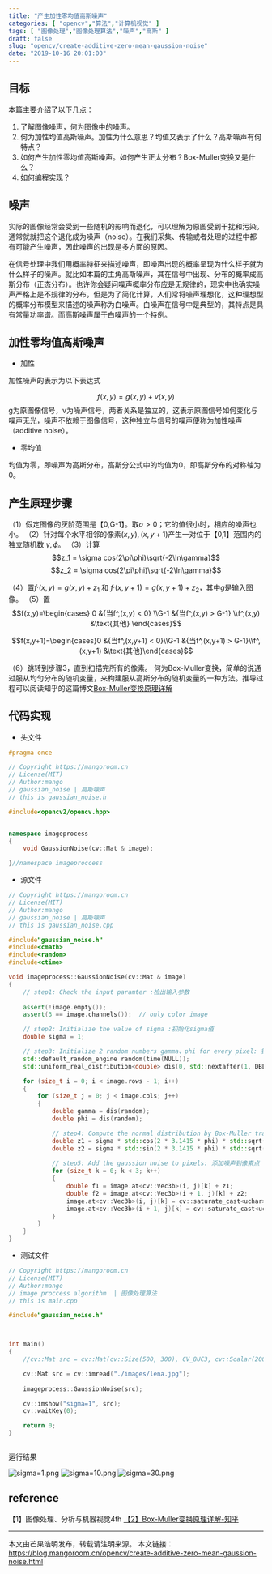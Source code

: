 ```yaml
---
title: "产生加性零均值高斯噪声"
categories: [ "opencv","算法","计算机视觉" ]
tags: [ "图像处理","图像处理算法","噪声","高斯" ]
draft: false
slug: "opencv/create-additive-zero-mean-gaussion-noise"
date: "2019-10-16 20:01:00"
---
```


## 目标

本篇主要介绍了以下几点：

1. 了解图像噪声，何为图像中的噪声。
2. 何为加性均值高斯噪声。加性为什么意思？均值又表示了什么？高斯噪声有何特点？
3. 如何产生加性零均值高斯噪声。如何产生正太分布？Box-Muller变换又是什么？
4. 如何编程实现？

## 噪声

实际的图像经常会受到一些随机的影响而退化，可以理解为原图受到干扰和污染。通常就就把这个退化成为噪声（noise）。在我们采集、传输或者处理的过程中都有可能产生噪声，因此噪声的出现是多方面的原因。

在信号处理中我们用概率特征来描述噪声，即噪声出现的概率呈现为什么样子就为什么样子的噪声。就比如本篇的主角高斯噪声，其在信号中出现、分布的概率成高斯分布（正态分布）。也许你会疑问噪声概率分布应是无规律的，现实中也确实噪声严格上是不规律的分布，但是为了简化计算，人们常将噪声理想化，这种理想型的概率分布模型来描述的噪声称为白噪声。白噪声在信号中是典型的，其特点是具有常量功率谱。而高斯噪声属于白噪声的一个特例。

## 加性零均值高斯噪声

- 加性

加性噪声的表示为以下表达式

$$
f(x, y) = g(x, y) + v(x,y)
$$
g为原图像信号，v为噪声信号，两者关系是独立的，这表示原图信号如何变化与噪声无光，噪声不依赖于图像信号，这种独立与信号的噪声便称为加性噪声（additive noise）。

- 零均值

均值为零，即噪声为高斯分布，高斯分公式中的均值为0，即高斯分布的对称轴为0。

## 产生原理步骤
（1）假定图像的灰阶范围是【0,G-1】。取$\sigma > 0$；它的值很小时，相应的噪声也小。
（2）针对每个水平相邻的像素$(x,y),(x,y+1)$产生一对位于【0,1】范围内的独立随机数 $\gamma, \phi$。
（3）计算
$$z_1 = \sigma cos(2\pi\phi)\sqrt{-2\ln\gamma}$$
$$z_2 = \sigma cos(2\pi\phi)\sqrt{-2\ln\gamma}$$

（4）置$f^,(x,y) = g(x,y) + z_1$ 和 $f^,(x,y + 1) = g(x,y+1) + z_2$，其中$g$是输入图像。
（5）置
$$f(x,y)=\begin{cases} 0    &{当f^,(x,y) < 0} \\G-1 &{当f^,(x,y) > G-1} \\f^,(x,y)	&\text{其他}  \end{cases}$$

$$f(x,y+1)=\begin{cases}0   &{当f^,(x,y+1) < 0}\\G-1 &{当f^,(x,y+1) > G-1}\\f^,(x,y+1)	&\text{其他}\end{cases}$$

（6）跳转到步骤3，直到扫描完所有的像素。
何为Box-Muller变换，简单的说通过服从均匀分布的随机变量，来构建服从高斯分布的随机变量的一种方法。推导过程可以阅读知乎的这篇博文[Box-Muller变换原理详解](https://zhuanlan.zhihu.com/p/38638710)


## 代码实现

- 头文件

```c++
#pragma once

// Copyright https://mangoroom.cn
// License(MIT)
// Author:mango
// gaussian_noise | 高斯噪声
// this is gaussian_noise.h

#include<opencv2/opencv.hpp>


namespace imageprocess
{
	void GaussionNoise(cv::Mat & image);

}//namespace imageproccess
```

- 源文件

```c++
// Copyright https://mangoroom.cn
// License(MIT)
// Author:mango
// gaussian_noise | 高斯噪声
// this is gaussian_noise.cpp

#include"gaussian_noise.h"
#include<cmath>
#include<random>
#include<ctime>

void imageprocess::GaussionNoise(cv::Mat & image)
{
	// step1: Check the input paramter :检出输入参数
	
	assert(!image.empty());
	assert(3 == image.channels());	// only color image

	// step2: Initialize the value of sigma :初始化sigma值
	double sigma = 1;

	// step3: Initialize 2 random numbers gamma、phi for every pixel: 针对初始化2两个随机数gamma、phi
	std::default_random_engine random(time(NULL));
	std::uniform_real_distribution<double> dis(0, std::nextafter(1, DBL_MAX));

	for (size_t i = 0; i < image.rows - 1; i++)
	{
		for (size_t j = 0; j < image.cols; j++)
		{
			double gamma = dis(random);
			double phi = dis(random);

			// step4: Compute the normal distribution by Box-Muller transfer：通过Box-Muller变换求解正态分布
			double z1 = sigma * std::cos(2 * 3.1415 * phi) * std::sqrt(-2 * log(gamma));
			double z2 = sigma * std::sin(2 * 3.1415 * phi) * std::sqrt(-2 * log(gamma));
			
			// step5: Add the gaussion noise to pixels: 添加噪声到像素点
			for (size_t k = 0; k < 3; k++)
			{
				double f1 = image.at<cv::Vec3b>(i, j)[k] + z1;
				double f2 = image.at<cv::Vec3b>(i + 1, j)[k] + z2;
				image.at<cv::Vec3b>(i, j)[k] = cv::saturate_cast<uchar>(f1);
				image.at<cv::Vec3b>(i + 1, j)[k] = cv::saturate_cast<uchar>(f2);
			}	
		}
	}	
}
```
- 测试文件
```c++
// Copyright https://mangoroom.cn
// License(MIT)
// Author:mango
// image proccess algorithm  | 图像处理算法
// this is main.cpp

#include"gaussian_noise.h"



int main()
{
	//cv::Mat src = cv::Mat(cv::Size(500, 300), CV_8UC3, cv::Scalar(200,200,200));

	cv::Mat src = cv::imread("./images/lena.jpg");
	
	imageprocess::GaussionNoise(src);

	cv::imshow("sigma=1", src);
	cv::waitKey(0);

	return 0;
}



```

运行结果

![sigma=1.png][2]
![sigma=10.png][3]
![sigma=30.png][4]

## reference

【1】图像处理、分析与机器视觉4th
[【2】Box-Muller变换原理详解-知乎](https://zhuanlan.zhihu.com/p/38638710)

---

本文由芒果浩明发布，转载请注明来源。
本文链接：https://blog.mangoroom.cn/opencv/create-additive-zero-mean-gaussion-noise.html

  [1]: https://mango-blog-1255355814.cos.ap-guangzhou.myqcloud.com//1.png
  [2]: https://mango-blog-1255355814.cos.ap-guangzhou.myqcloud.com//2.png
  [3]: https://mango-blog-1255355814.cos.ap-guangzhou.myqcloud.com//3.png
  [4]: https://mango-blog-1255355814.cos.ap-guangzhou.myqcloud.com//4.png